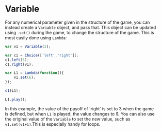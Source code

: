 # Variable
For any numerical parameter given in the structure of the game, you can instead create a `Variable` object, and pass that. This object can be updated using `.set()` during the game, to change the structure of the game. This is most easily done using `Lambda`:
```javascript
var v1 = Variable(3);

var c1 = Choice(['left','right']);
c1.left(5);
c1.right(v1);

var L1 = Lambda(function(){
	v1.set(6);
});

c1(L1);

L1.play();
```
In this example, the value of the payoff of 'right' is set to 3 when the game is defined, but when `L1` is played, the value changes to 6. You can also use the original value of the `Variable` to set the new value, such as `v1.set(v1+1)`.This is especially handy for loops.
